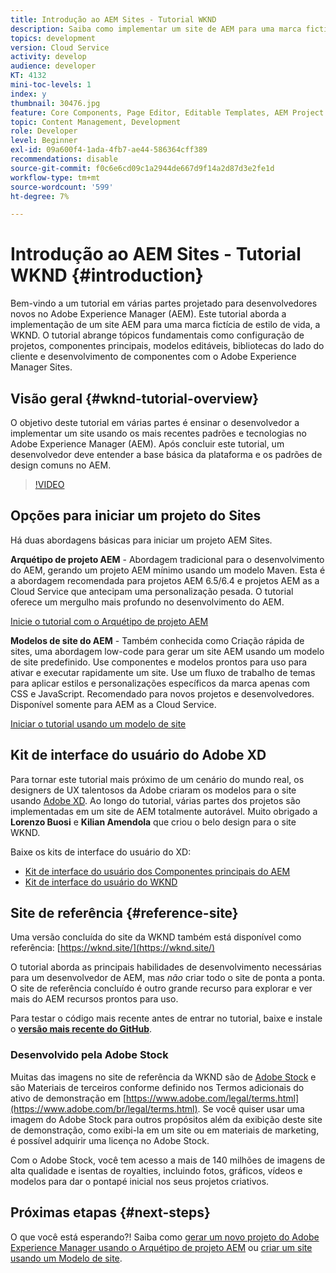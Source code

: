 ```yaml
---
title: Introdução ao AEM Sites - Tutorial WKND
description: Saiba como implementar um site de AEM para uma marca fictícia de estilo de vida chamada WKND. Obtenha uma apresentação sobre tópicos fundamentais do Experience Manager, como configuração de projetos, arquétipos maven, Componentes principais, Modelos editáveis, bibliotecas de clientes e desenvolvimento de componentes.
topics: development
version: Cloud Service
activity: develop
audience: developer
KT: 4132
mini-toc-levels: 1
index: y
thumbnail: 30476.jpg
feature: Core Components, Page Editor, Editable Templates, AEM Project Archetype
topic: Content Management, Development
role: Developer
level: Beginner
exl-id: 09a600f4-1ada-4fb7-ae44-586364cff389
recommendations: disable
source-git-commit: f0c6e6cd09c1a2944de667d9f14a2d87d3e2fe1d
workflow-type: tm+mt
source-wordcount: '599'
ht-degree: 7%

---
```


# Introdução ao AEM Sites - Tutorial WKND {#introduction}

Bem-vindo a um tutorial em várias partes projetado para desenvolvedores novos no Adobe Experience Manager (AEM). Este tutorial aborda a implementação de um site AEM para uma marca fictícia de estilo de vida, a WKND. O tutorial abrange tópicos fundamentais como configuração de projetos, componentes principais, modelos editáveis, bibliotecas do lado do cliente e desenvolvimento de componentes com o Adobe Experience Manager Sites.

## Visão geral {#wknd-tutorial-overview}

O objetivo deste tutorial em várias partes é ensinar o desenvolvedor a implementar um site usando os mais recentes padrões e tecnologias no Adobe Experience Manager (AEM). Após concluir este tutorial, um desenvolvedor deve entender a base básica da plataforma e os padrões de design comuns no AEM.

>[!VIDEO](https://video.tv.adobe.com/v/30476?quality=12&learn=on)

## Opções para iniciar um projeto do Sites

Há duas abordagens básicas para iniciar um projeto AEM Sites.

**Arquétipo de projeto AEM** - Abordagem tradicional para o desenvolvimento do AEM, gerando um projeto AEM mínimo usando um modelo Maven. Esta é a abordagem recomendada para projetos AEM 6.5/6.4 e projetos AEM as a Cloud Service que antecipam uma personalização pesada. O tutorial oferece um mergulho mais profundo no desenvolvimento do AEM.

[Inicie o tutorial com o Arquétipo de projeto AEM](./project-archetype/overview.md)

**Modelos de site do AEM** - Também conhecida como Criação rápida de sites, uma abordagem low-code para gerar um site AEM usando um modelo de site predefinido. Use componentes e modelos prontos para uso para ativar e executar rapidamente um site. Use um fluxo de trabalho de temas para aplicar estilos e personalizações específicos da marca apenas com CSS e JavaScript. Recomendado para novos projetos e desenvolvedores. Disponível somente para AEM as a Cloud Service.

[Iniciar o tutorial usando um modelo de site](./site-template/create-site.md)

## Kit de interface do usuário do Adobe XD

Para tornar este tutorial mais próximo de um cenário do mundo real, os designers de UX talentosos da Adobe criaram os modelos para o site usando [Adobe XD](https://www.adobe.com/products/xd.html). Ao longo do tutorial, várias partes dos projetos são implementadas em um site de AEM totalmente autorável. Muito obrigado a **Lorenzo Buosi** e **Kilian Amendola** que criou o belo design para o site WKND.

Baixe os kits de interface do usuário do XD:

* [Kit de interface do usuário dos Componentes principais do AEM](assets/overview/AEM-CoreComponents-UI-Kit.xd)
* [Kit de interface do usuário do WKND](https://github.com/adobe/aem-guides-wknd/releases/download/aem-guides-wknd-0.0.2/AEM_UI-kit-WKND.xd)

## Site de referência {#reference-site}

Uma versão concluída do site da WKND também está disponível como referência: [https://wknd.site/](https://wknd.site/)

O tutorial aborda as principais habilidades de desenvolvimento necessárias para um desenvolvedor de AEM, mas *não* criar todo o site de ponta a ponta. O site de referência concluído é outro grande recurso para explorar e ver mais do AEM recursos prontos para uso.

Para testar o código mais recente antes de entrar no tutorial, baixe e instale o **[versão mais recente do GitHub](https://github.com/adobe/aem-guides-wknd/releases/latest)**.

### Desenvolvido pela Adobe Stock

Muitas das imagens no site de referência da WKND são de [Adobe Stock](https://stock.adobe.com/) e são Materiais de terceiros conforme definido nos Termos adicionais do ativo de demonstração em [https://www.adobe.com/legal/terms.html](https://www.adobe.com/br/legal/terms.html). Se você quiser usar uma imagem do Adobe Stock para outros propósitos além da exibição deste site de demonstração, como exibi-la em um site ou em materiais de marketing, é possível adquirir uma licença no Adobe Stock.

Com o Adobe Stock, você tem acesso a mais de 140 milhões de imagens de alta qualidade e isentas de royalties, incluindo fotos, gráficos, vídeos e modelos para dar o pontapé inicial nos seus projetos criativos.

## Próximas etapas {#next-steps}

O que você está esperando?! Saiba como [gerar um novo projeto do Adobe Experience Manager usando o Arquétipo de projeto AEM](./project-archetype/overview.md) ou [criar um site usando um Modelo de site](./site-template/create-site.md).
